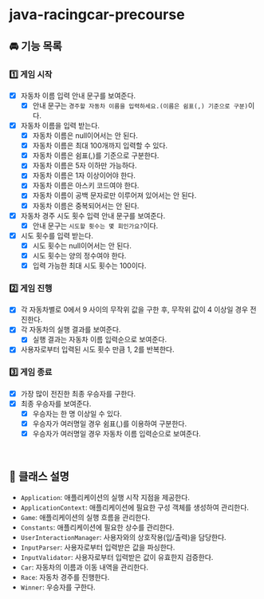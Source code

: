 # java-racingcar-precourse
## 🚘 기능 목록
### 1️⃣ 게임 시작

- [x] 자동차 이름 입력 안내 문구를 보여준다.
  - [x] 안내 문구는 `경주할 자동차 이름을 입력하세요.(이름은 쉼표(,) 기준으로 구분)`이다.
- [x] 자동차 이름을 입력 받는다.
  - [x] 자동차 이름은 null이어서는 안 된다.
  - [x] 자동차 이름은 최대 100개까지 입력할 수 있다.
  - [x] 자동차 이름은 쉼표(,)를 기준으로 구분한다.
  - [x] 자동차 이름은 5자 이하만 가능하다.
  - [x] 자동차 이름은 1자 이상이어야 한다.
  - [x] 자동차 이름은 아스키 코드여야 한다.
  - [x] 자동차 이름이 공백 문자로만 이루어져 있어서는 안 된다.
  - [x] 자동차 이름은 중복되어서는 안 된다.
- [x] 자동차 경주 시도 횟수 입력 안내 문구를 보여준다.
  - [x] 안내 문구는 `시도할 횟수는 몇 회인가요?`이다.
- [x] 시도 횟수를 입력 받는다.
  - [x] 시도 횟수는 null이어서는 안 된다.
  - [x] 시도 횟수는 양의 정수여야 한다.
  - [x] 입력 가능한 최대 시도 횟수는 100이다.

### 2️⃣ 게임 진행

- [X] 각 자동차별로 0에서 9 사이의 무작위 값을 구한 후, 무작위 값이 4 이상일 경우 전진한다.
- [X] 각 자동차의 실행 결과를 보여준다.
  - [X] 실행 결과는 자동차 이름 입력순으로 보여준다.
- [X] 사용자로부터 입력된 시도 횟수 만큼 1, 2를 반복한다.

### 3️⃣ 게임 종료

- [X] 가장 많이 전진한 최종 우승자를 구한다.
- [X] 최종 우승자를 보여준다.
  - [X] 우승자는 한 명 이상일 수 있다.
  - [X] 우승자가 여러명일 경우 쉼표(,)를 이용하여 구분한다.
  - [X] 우승자가 여러명일 경우 자동차 이름 입력순으로 보여준다.

<br>

## 📢 클래스 설명
- `Application`: 애플리케이션의 실행 시작 지점을 제공한다.
- `ApplicationContext`: 애플리케이션에 필요한 구성 객체를 생성하여 관리한다.
- `Game`: 애플리케이션의 실행 흐름을 관리한다.
- `Constants`: 애플리케이션에 필요한 상수를 관리한다.
- `UserInteractionManager`: 사용자와의 상호작용(입/출력)을 담당한다.
- `InputParser`: 사용자로부터 입력받은 값을 파싱한다.
- `InputValidator`: 사용자로부터 입력받은 값이 유효한지 검증한다.
- `Car`: 자동차의 이름과 이동 내역을 관리한다.
- `Race`: 자동차 경주를 진행한다.
- `Winner`: 우승자를 구한다.
